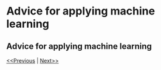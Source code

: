 # Advice for applying machine learning
## Advice for applying machine learning

[<<Previous](../week-02/README.md) | [Next>>]()